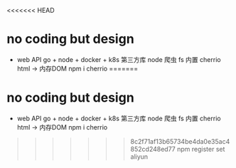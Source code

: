 <<<<<<< HEAD
# no coding but design

- web API
  go + node + docker + k8s
  第三方库
  node 爬虫
  fs 内置 cherrio html -> 内存DOM
  npm i cherrio
=======
# no coding but design

- web API
  go + node + docker + k8s
  第三方库
  node 爬虫
  fs 内置 cherrio html -> 内存DOM
  npm i cherrio
>>>>>>> 8c2f71af13b65734be4da0e35ac4852cd248ed77
  npm register  set aliyun
